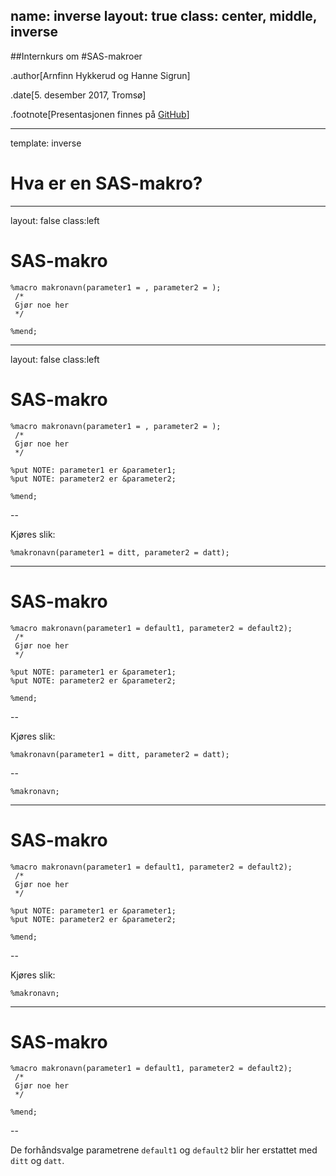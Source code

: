 
name: inverse
layout: true
class: center, middle, inverse
---
##Internkurs om
#SAS-makroer

.author[Arnfinn Hykkerud og Hanne Sigrun]

.date[5. desember 2017, Tromsø]

.footnote[Presentasjonen finnes på [GitHub](https://github.com/arnfinn/presentasjoner/makrokurs_2017_12_06)]


---

template: inverse
# Hva er en SAS-makro?

---
layout: false
class:left

# SAS-makro

```sas
%macro makronavn(parameter1 = , parameter2 = );
 /*
 Gjør noe her
 */
 
%mend;
```

---
layout: false
class:left

# SAS-makro

```sas
%macro makronavn(parameter1 = , parameter2 = );
 /*
 Gjør noe her
 */
 
%put NOTE: parameter1 er &parameter1;
%put NOTE: parameter2 er &parameter2;
 
%mend;
```

--

Kjøres slik:

```sas
%makronavn(parameter1 = ditt, parameter2 = datt);
```

---

# SAS-makro

```sas
%macro makronavn(parameter1 = default1, parameter2 = default2);
 /*
 Gjør noe her
 */
 
%put NOTE: parameter1 er &parameter1;
%put NOTE: parameter2 er &parameter2;
 
%mend;
```

--

Kjøres slik:

```sas
%makronavn(parameter1 = ditt, parameter2 = datt);
```
--
```sas
%makronavn;
```

---

# SAS-makro

```sas
%macro makronavn(parameter1 = default1, parameter2 = default2);
 /*
 Gjør noe her
 */
 
%put NOTE: parameter1 er &parameter1;
%put NOTE: parameter2 er &parameter2;
 
%mend;
```

--

Kjøres slik:

```sas
%makronavn;
```

---



# SAS-makro

```sas
%macro makronavn(parameter1 = default1, parameter2 = default2);
 /*
 Gjør noe her
 */
 
%mend;
```


--

De forhåndsvalge parametrene `default1` og `default2` blir her erstattet med `ditt` og `datt`.


